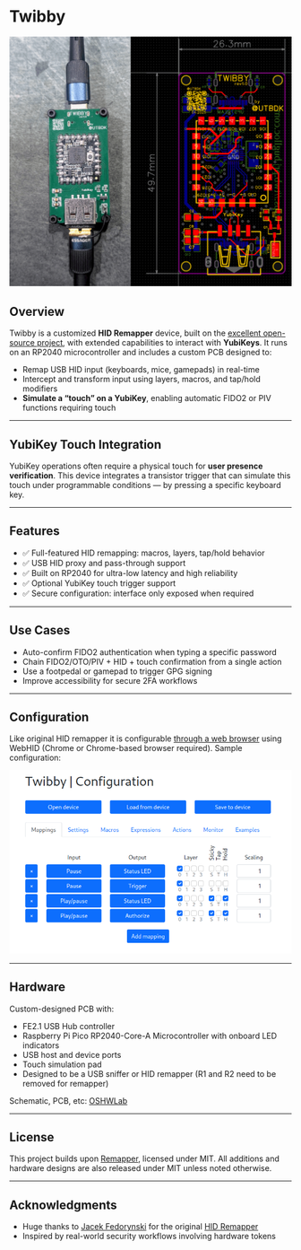 # Twibby

![](./hardware/imgs/twibby.png)

## Overview

Twibby is a customized **HID Remapper** device, built on the [excellent open-source project](https://www.remapper.org/), with extended capabilities to interact with **YubiKeys**. It runs on an RP2040 microcontroller and includes a custom PCB designed to:
  - Remap USB HID input (keyboards, mice, gamepads) in real-time
  - Intercept and transform input using layers, macros, and tap/hold modifiers
  - **Simulate a “touch” on a YubiKey**, enabling automatic FIDO2 or PIV functions requiring touch

---

## YubiKey Touch Integration

YubiKey operations often require a physical touch for **user presence verification**. This device integrates a transistor trigger that can simulate this touch under programmable conditions — by pressing a specific keyboard key.

---

## Features

- ✅ Full-featured HID remapping: macros, layers, tap/hold behavior
- ✅ USB HID proxy and pass-through support
- ✅ Built on RP2040 for ultra-low latency and high reliability
- ✅ Optional YubiKey touch trigger support
- ✅ Secure configuration: interface only exposed when required

---

## Use Cases

- Auto-confirm FIDO2 authentication when typing a specific password
- Chain FIDO2/OTO/PIV + HID + touch confirmation from a single action
- Use a footpedal or gamepad to trigger GPG signing
- Improve accessibility for secure 2FA workflows

---

## Configuration

Like original HID remapper it is configurable [through a web browser](https://twbcfg.buglloc.com/) using WebHID (Chrome or Chrome-based browser required). Sample configuration:

![](./imgs/cfg_example.png)

---

## Hardware

Custom-designed PCB with:
- FE2.1 USB Hub controller
- Raspberry Pi Pico RP2040-Core-A Microcontroller with onboard LED indicators
- USB host and device ports
- Touch simulation pad
- Designed to be a USB sniffer or HID remapper (R1 and R2 need to be removed for remapper)

Schematic, PCB, etc: [OSHWLab](https://oshwlab.com/buglloc/twibby)

---

## License

This project builds upon [Remapper](https://github.com/jfedor2/hid-remapper), licensed under MIT. All additions and hardware designs are also released under MIT unless noted otherwise.

---

## Acknowledgments

- Huge thanks to [Jacek Fedorynski](https://github.com/jfedor2) for the original [HID Remapper](https://github.com/jfedor2/hid-remapper)
- Inspired by real-world security workflows involving hardware tokens
